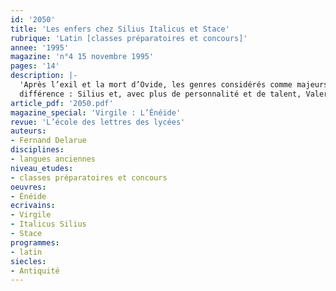 ```yaml
---
id: '2050'
title: 'Les enfers chez Silius Italicus et Stace'
rubrique: 'Latin [classes préparatoires et concours]'
annee: '1995'
magazine: 'n°4 15 novembre 1995'
pages: '14'
description: |-
  'Après l’exil et la mort d’Ovide, les genres considérés comme majeurs – la tragédie et l’épopée – ne semblent renaître qu’au temps de Sénèque. L’épopée puise dans l’Histoire avec Lucain (sous Néron) et Silius Italicus (sous Domitien), dans la mythologie avec Valerius Flaccus (sous Vespasien et Titus ?) et Stace (sous Domitien). Là ne réside pas la principale
  différence : Silius et, avec plus de personnalité et de talent, Valerius visent à s’inscriredans la tradition virgilienne ; Lucain et Stace participent, comme Sénèque dans ses tragédies, de ce grand courant « baroque » qui, d’Ovide à Tacite, est peut-être l’aspect le plus original, et en tout cas le plus fécond, de la littérature latine…'
article_pdf: '2050.pdf'
magazine_special: 'Virgile : L’Énéide'
revue: 'L’école des lettres des lycées'
auteurs:
- Fernand Delarue
disciplines:
- langues anciennes
niveau_etudes:
- classes préparatoires et concours
oeuvres:
- Énéide
ecrivains:
- Virgile
- Italicus Silius
- Stace
programmes:
- latin
siecles:
- Antiquité
---
```

